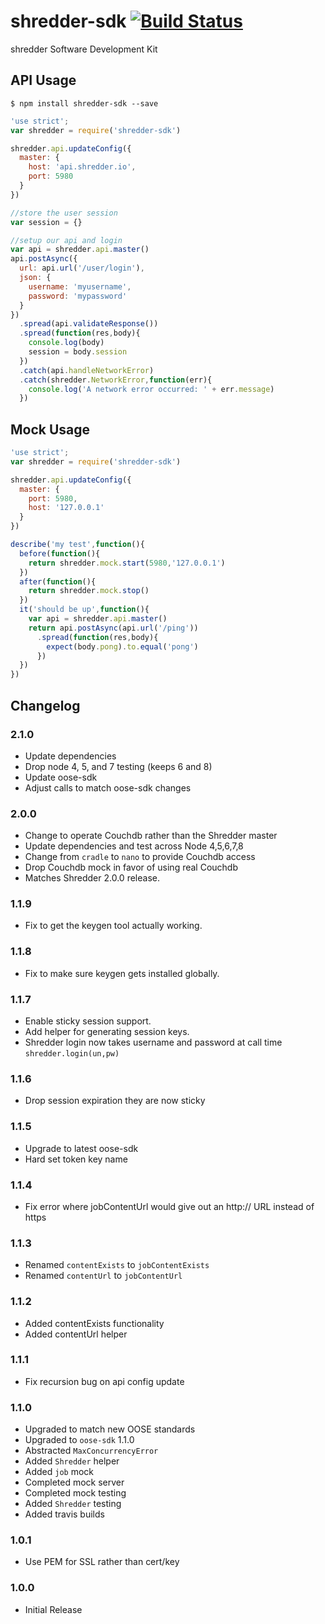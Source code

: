 shredder-sdk [![Build Status](https://travis-ci.org/eSited/shredder-sdk.svg?branch=master)](https://travis-ci.org/eSited/shredder-sdk)
========

shredder Software Development Kit

## API Usage

```
$ npm install shredder-sdk --save
```

```js
'use strict';
var shredder = require('shredder-sdk')

shredder.api.updateConfig({
  master: {
    host: 'api.shredder.io',
    port: 5980
  }
})

//store the user session
var session = {}

//setup our api and login
var api = shredder.api.master()
api.postAsync({
  url: api.url('/user/login'),
  json: {
    username: 'myusername',
    password: 'mypassword'
  }
})
  .spread(api.validateResponse())
  .spread(function(res,body){
    console.log(body)
    session = body.session
  })
  .catch(api.handleNetworkError)
  .catch(shredder.NetworkError,function(err){
    console.log('A network error occurred: ' + err.message)
  })
```

## Mock Usage

```js
'use strict';
var shredder = require('shredder-sdk')

shredder.api.updateConfig({
  master: {
    port: 5980,
    host: '127.0.0.1'
  }
})

describe('my test',function(){
  before(function(){
    return shredder.mock.start(5980,'127.0.0.1')
  })
  after(function(){
    return shredder.mock.stop()
  })
  it('should be up',function(){
    var api = shredder.api.master()
    return api.postAsync(api.url('/ping'))
      .spread(function(res,body){
        expect(body.pong).to.equal('pong')
      })
  })
})
```

## Changelog

### 2.1.0
* Update dependencies
* Drop node 4, 5, and 7 testing (keeps 6 and 8)
* Update oose-sdk
* Adjust calls to match oose-sdk changes

### 2.0.0
* Change to operate Couchdb rather than the Shredder master
* Update dependencies and test across Node 4,5,6,7,8
* Change from `cradle` to `nano` to provide Couchdb access
* Drop Couchdb mock in favor of using real Couchdb
* Matches Shredder 2.0.0 release.

### 1.1.9
* Fix to get the keygen tool actually working.

### 1.1.8
* Fix to make sure keygen gets installed globally.

### 1.1.7
* Enable sticky session support.
* Add helper for generating session keys.
* Shredder login now takes username and password at call time `shredder.login(un,pw)`

### 1.1.6
* Drop session expiration they are now sticky

### 1.1.5
* Upgrade to latest oose-sdk
* Hard set token key name

### 1.1.4
* Fix error where jobContentUrl would give out an http:// URL instead of https

### 1.1.3
* Renamed `contentExists` to `jobContentExists`
* Renamed `contentUrl` to `jobContentUrl`

### 1.1.2
* Added contentExists functionality
* Added contentUrl helper

### 1.1.1
* Fix recursion bug on api config update

### 1.1.0
* Upgraded to match new OOSE standards
* Upgraded to `oose-sdk` 1.1.0
* Abstracted `MaxConcurrencyError`
* Added `Shredder` helper
* Added `job` mock
* Completed mock server
* Completed mock testing
* Added `Shredder` testing
* Added travis builds

### 1.0.1
* Use PEM for SSL rather than cert/key

### 1.0.0
* Initial Release
